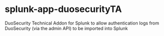 splunk-app-duosecurityTA
===========================

DuoSecurity Technical Addon for Splunk to allow authentication logs from DuoSecurity (via the admin API) to be imported into Splunk

